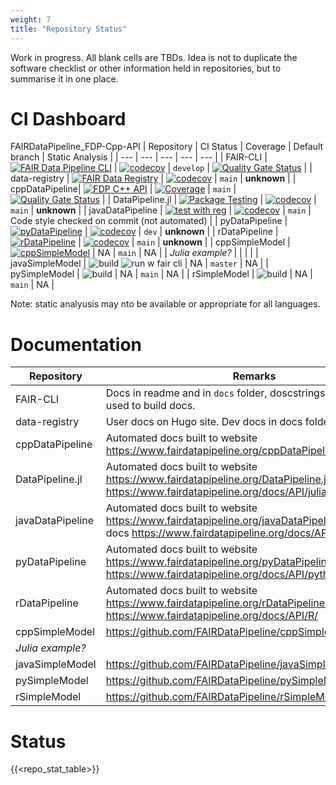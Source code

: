 ```yaml
---
weight: 7
title: "Repository Status"
---
```


Work in progress. All blank cells are TBDs. Idea is not to duplicate the software checklist or other information held in repositories, but to summarise it in one place.

# CI Dashboard
FAIRDataPipeline_FDP-Cpp-API
| Repository | CI Status | Coverage | Default branch | Static Analysis |
| --- | --- | --- | --- | --- |
| FAIR-CLI | [![FAIR Data Pipeline CLI](https://github.com/FAIRDataPipeline/FAIR-CLI/actions/workflows/fair-cli.yaml/badge.svg?branch=develop)](https://github.com/FAIRDataPipeline/FAIR-CLI/actions/workflows/fair-cli.yaml) | [![codecov](https://codecov.io/gh/FAIRDataPipeline/FAIR-CLI/branch/develop/graph/badge.svg)](https://codecov.io/gh/FAIRDataPipeline/FAIR-CLI) | `develop` | [![Quality Gate Status](https://sonarcloud.io/api/project_badges/measure?project=FAIRDataPipeline_FAIR-CLI&metric=alert_status)](https://sonarcloud.io/summary/new_code?id=FAIRDataPipeline_FAIR-CLI) |
| data-registry | [![FAIR Data Registry](https://github.com/FAIRDataPipeline/data-registry/actions/workflows/fair-data-registry.yaml/badge.svg?branch=main)](https://github.com/FAIRDataPipeline/data-registry/actions/workflows/fair-data-registry.yaml) | [![codecov](https://codecov.io/gh/FAIRDataPipeline/data-registry/branch/main/graph/badge.svg)](https://codecov.io/gh/FAIRDataPipeline/data-registry) | `main` | **unknown** |
| cppDataPipeline| [![FDP C++ API](https://github.com/FAIRDataPipeline/cppDataPipeline/actions/workflows/fdp_cpp_api.yaml/badge.svg)](https://github.com/FAIRDataPipeline/cppDataPipeline/actions/workflows/fdp_cpp_api.yaml) | [![Coverage](https://sonarcloud.io/api/project_badges/measure?project=FAIRDataPipeline_FDP-Cpp-API&metric=coverage)](https://sonarcloud.io/summary/new_code?id=FAIRDataPipeline_FDP-Cpp-API) | `main` | [![Quality Gate Status](https://sonarcloud.io/api/project_badges/measure?project=FAIRDataPipeline_FDP-Cpp-API&metric=alert_status)](https://sonarcloud.io/summary/new_code?id=FAIRDataPipeline_FDP-Cpp-API) |
| DataPipeline.jl | [![Package Testing](https://github.com/FAIRDataPipeline/DataPipeline.jl/actions/workflows/testing.yaml/badge.svg)](https://github.com/FAIRDataPipeline/DataPipeline.jl/actions/workflows/testing.yaml) | [![codecov](https://codecov.io/gh/FAIRDataPipeline/DataPipeline.jl/branch/main/graph/badge.svg)](https://codecov.io/gh/FAIRDataPipeline/DataPipeline.jl) | `main` | **unknown** |
| javaDataPipeline | [![test with reg](https://github.com/FAIRDataPipeline/javaDataPipeline/actions/workflows/build-test-with-registry.yml/badge.svg)](https://github.com/FAIRDataPipeline/javaDataPipeline/actions/workflows/build-test-with-registry.yml) | [![codecov](https://codecov.io/gh/FAIRDataPipeline/javaDataPipeline/branch/master/graph/badge.svg?token=WHX17OYLBo)](https://codecov.io/gh/FAIRDataPipeline/javaDataPipeline) | `main` | Code style checked on commit (not automated) |
| pyDataPipeline | [![pyDataPipeline](https://github.com/FAIRDataPipeline/pyDataPipeline/actions/workflows/pyDataPipeline.yaml/badge.svg?branch=dev)](https://github.com/FAIRDataPipeline/pyDataPipeline/actions/workflows/pyDataPipeline.yaml) | [![codecov](https://codecov.io/gh/FAIRDataPipeline/pyDataPipeline/branch/dev/graph/badge.svg)](https://codecov.io/gh/FAIRDataPipeline/pyDataPipeline) | `dev` | **unknown** |
| rDataPipeline | [![rDataPipeline](https://github.com/FAIRDataPipeline/rDataPipeline/workflows/build/badge.svg?=1)](https://github.com/FAIRDataPipeline/rDataPipeline/actions) | [![codecov](https://codecov.io/gh/FAIRDataPipeline/rDataPipeline/branch/main/graph/badge.svg)](https://codecov.io/gh/FAIRDataPipeline/rDataPipeline) | `main` | **unknown** |
| cppSimpleModel | [![cppSimpleModel](https://github.com/FAIRDataPipeline/cppSimpleModel/actions/workflows/cpp_simple_model.yaml/badge.svg)](https://github.com/FAIRDataPipeline/cppSimpleModel/actions/workflows/cpp_simple_model.yaml) | NA | `main` | NA |
| *Julia example?* | | | |
| javaSimpleModel | ![build](https://github.com/FAIRDataPipeline/javaSimpleModel/actions/workflows/gradle-build.yml/badge.svg) ![run w fair cli](https://github.com/FAIRDataPipeline/javaSimpleModel/actions/workflows/runWithFairCli.yml/badge.svg) | NA | `master` | NA |
| pySimpleModel | ![build](https://github.com/FAIRDataPipeline/pySimpleModel/actions/workflows/pySimpleModel.yaml/badge.svg) | NA | `main` | NA |
| rSimpleModel | ![build](https://github.com/FAIRDataPipeline/rSimpleModel/actions/workflows/test-build.yaml/badge.svg) | NA | `main` | NA |

Note: static analyusis may nto be available or appropriate for all languages.

# Documentation

| Repository | Remarks |
| --- | --- |
| FAIR-CLI | Docs in readme and in `docs` folder, doscstrings not currently used to build docs. |
| data-registry | User docs on Hugo site. Dev docs in docs folder of repo. |
| cppDataPipeline | Automated docs built to website <https://www.fairdatapipeline.org/cppDataPipeline/> |
| DataPipeline.jl | Automated docs built to website <https://www.fairdatapipeline.org/DataPipeline.jl/stable/>, also <https://www.fairdatapipeline.org/docs/API/julia/> |
| javaDataPipeline |  Automated docs built to website <https://www.fairdatapipeline.org/javaDataPipeline/>, also user docs <https://www.fairdatapipeline.org/docs/API/Java/> |
| pyDataPipeline | Automated docs built to website <https://www.fairdatapipeline.org/pyDataPipeline/>, also <https://www.fairdatapipeline.org/docs/API/python/> |
| rDataPipeline | Automated docs built to website <https://www.fairdatapipeline.org/rDataPipeline/>, also <https://www.fairdatapipeline.org/docs/API/R/> |
| cppSimpleModel | <https://github.com/FAIRDataPipeline/cppSimpleModel#readme> |
| *Julia example?* | |
| javaSimpleModel |<https://github.com/FAIRDataPipeline/javaSimpleModel#readme> |
| pySimpleModel | <https://github.com/FAIRDataPipeline/pySimpleModel#readme> |
| rSimpleModel | <https://github.com/FAIRDataPipeline/rSimpleModel#readme> |

# Status

{{<repo_stat_table>}}
